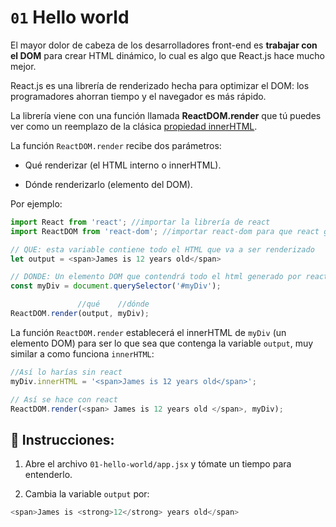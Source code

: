 # `01` Hello world

El mayor dolor de cabeza de los desarrolladores front-end es **trabajar con el DOM** para crear HTML dinámico, lo cual es algo que React.js hace mucho mejor.

React.js es una librería de renderizado hecha para optimizar el DOM: los programadores ahorran tiempo y el navegador es más rápido.

La librería viene con una función llamada **ReactDOM.render** que tú puedes ver como un reemplazo de la clásica [propiedad innerHTML](https://developer.mozilla.org/es/docs/Web/API/Element/innerHTML).

La función `ReactDOM.render` recibe dos parámetros:

+  Qué renderizar (el HTML interno o innerHTML).

+  Dónde renderizarlo (elemento del DOM).

Por ejemplo:

```js
import React from 'react'; //importar la librería de react
import ReactDOM from 'react-dom'; //importar react-dom para que react genere el html

// QUE: esta variable contiene todo el HTML que va a ser renderizado
let output = <span>James is 12 years old</span>

// DONDE: Un elemento DOM que contendrá todo el html generado por react
const myDiv = document.querySelector('#myDiv');

               //qué    //dónde
ReactDOM.render(output, myDiv);
```

La función `ReactDOM.render` establecerá el innerHTML de `myDiv` (un elemento DOM) para ser lo que sea que contenga la variable `output`, muy similar a como funciona `innerHTML`:

```js
//Así lo harías sin react
myDiv.innerHTML = '<span>James is 12 years old</span>';

// Así se hace con react
ReactDOM.render(<span> James is 12 years old </span>, myDiv);
```
  
## 📝 Instrucciones:

1. Abre el archivo `01-hello-world/app.jsx` y tómate un tiempo para entenderlo.

2. Cambia la variable `output` por:

```js
<span>James is <strong>12</strong> years old</span>
```

